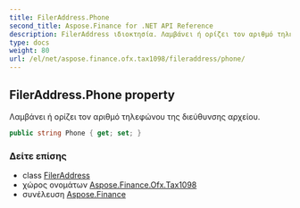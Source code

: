 ```yaml
---
title: FilerAddress.Phone
second_title: Aspose.Finance for .NET API Reference
description: FilerAddress ιδιοκτησία. Λαμβάνει ή ορίζει τον αριθμό τηλεφώνου της διεύθυνσης αρχείου.
type: docs
weight: 80
url: /el/net/aspose.finance.ofx.tax1098/fileraddress/phone/
---
```

## FilerAddress.Phone property

Λαμβάνει ή ορίζει τον αριθμό τηλεφώνου της διεύθυνσης αρχείου.

```csharp
public string Phone { get; set; }
```

### Δείτε επίσης

* class [FilerAddress](../)
* χώρος ονομάτων [Aspose.Finance.Ofx.Tax1098](../../fileraddress/)
* συνέλευση [Aspose.Finance](../../../)


